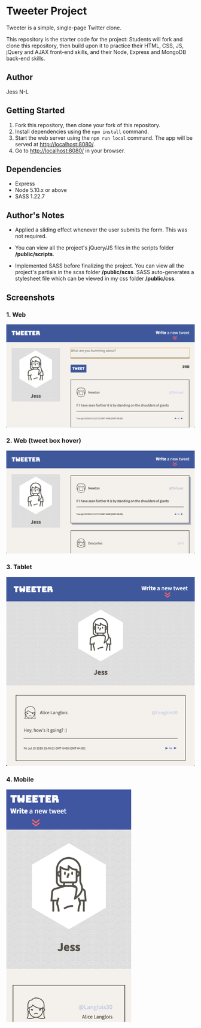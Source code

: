 # Tweeter Project

Tweeter is a simple, single-page Twitter clone.

This repository is the starter code for the project: Students will fork and clone this repository, then build upon it to practice their HTML, CSS, JS, jQuery and AJAX front-end skills, and their Node, Express and MongoDB back-end skills.

## Author
Jess N-L

## Getting Started

1. Fork this repository, then clone your fork of this repository.
2. Install dependencies using the `npm install` command.
3. Start the web server using the `npm run local` command. The app will be served at <http://localhost:8080/>.
4. Go to <http://localhost:8080/> in your browser.

## Dependencies

- Express
- Node 5.10.x or above
- SASS 1.22.7

## Author's Notes

- Applied a sliding effect whenever the user submits the form. This was not required.

- You can view all the project's jQuery/JS files in the scripts folder **/public/scripts**.

- Implemented SASS before finalizing the project. You can view all the project's partials in the scss folder **/public/scss**. SASS auto-generates a stylesheet file which can be viewed in my css folder **/public/css**.

## Screenshots

### 1. Web
!["Screenshot Tweeter Web"](https://github.com/jess-nl/tweeter/blob/master/docs/compose_tweet.png)

### 2. Web (tweet box hover)
!["Screenshot Tweeter Web Hover"](https://github.com/jess-nl/tweeter/blob/master/docs/tweet_hover.png)

### 3. Tablet
!["Screenshot Tweeter Tablet"](https://github.com/jess-nl/tweeter/blob/master/docs/tablet.png)

### 4. Mobile
!["Screenshot Tweeter Mobile"](https://github.com/jess-nl/tweeter/blob/master/docs/mobile.png)